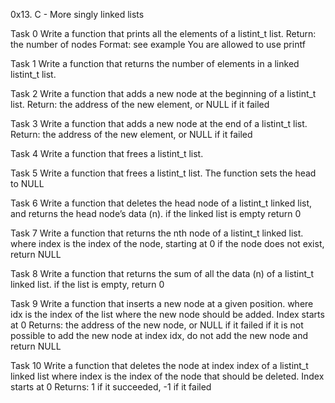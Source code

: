0x13. C - More singly linked lists

Task 0
Write a function that prints all the elements of a listint_t list.
Return: the number of nodes
Format: see example
You are allowed to use printf

Task 1
Write a function that returns the number of elements in a linked listint_t list.

Task 2
Write a function that adds a new node at the beginning of a listint_t list.
Return: the address of the new element, or NULL if it failed

Task 3
Write a function that adds a new node at the end of a listint_t list.
Return: the address of the new element, or NULL if it failed

Task 4
Write a function that frees a listint_t list.

Task 5
Write a function that frees a listint_t list.
The function sets the head to NULL

Task 6
Write a function that deletes the head node of a listint_t linked list,
and returns the head node’s data (n).
if the linked list is empty return 0

Task 7
Write a function that returns the nth node of a listint_t linked list.
where index is the index of the node, starting at 0
if the node does not exist, return NULL

Task 8
Write a function that returns the sum of all the data (n) of a listint_t linked
list.
if the list is empty, return 0

Task 9
Write a function that inserts a new node at a given position.
where idx is the index of the list where the new node should be added.
Index starts at 0
Returns: the address of the new node, or NULL if it failed
if it is not possible to add the new node at index idx, do not add the new node
and return NULL

Task 10
Write a function that deletes the node at index index of a listint_t linked list
where index is the index of the node that should be deleted. Index starts at 0
Returns: 1 if it succeeded, -1 if it failed
